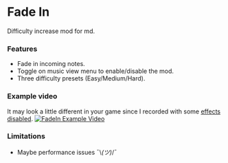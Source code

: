 ﻿# Fade In
Difficulty increase mod for md.

### Features
* Fade in incoming notes.
* Toggle on music view menu to enable/disable the mod.
* Three difficulty presets (Easy/Medium/Hard).

### Example video
It may look a little different in your game since I recorded with some [effects disabled](https://github.com/MDMods/SelectiveEffects).
[![FadeIn Example Video](https://img.youtube.com/vi/VAOXWivuM7Q/maxresdefault.jpg)](https://youtu.be/VAOXWivuM7Q)

### Limitations
* Maybe performance issues ¯\\_(ツ)_/¯
